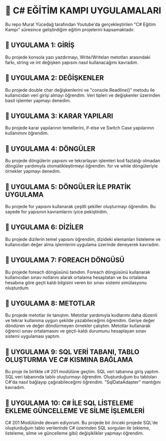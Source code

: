 # 📌 C# EĞİTİM KAMPI UYGULAMALARI
Bu repo Murat Yücedağ tarafından Youtube'da gerçekleştirilen "C# Eğitim Kampı" süresince geliştirdiğim eğitim projelerini kapsamaktadır.
## 🔴 UYGULAMA 1: GİRİŞ
Bu projede konsola yazı yazdırmayı, Write/Writelan metotları arasındaki farkı, string ve int değişken yapısını nasıl kullanacağımı kavradım.
## 🔴 UYGULAMA 2: DEĞİŞKENLER
Bu projede double char değişkenlerini ve "console.Readline()" metodu ile kullanıcıdan veri girişi almayı öğrendim. Veri tipleri ve değişkenler üzerinden basit işlemler yapmayı denedim.
## 🔴 UYGULAMA 3: KARAR YAPILARI
Bu projede karar yapılarının temellerini, if-else ve Switch Case yapılarının kullanımını öğrendim.
## 🔴 UYGULAMA 4: DÖNGÜLER
Bu projede döngülerin yapısını ve tekrarlayan işlemleri kod fazlalığı olmadan döngüler yardımıyla otomatikleştirmeyi öğrendim. for ve while döngüleriyle örnekler yapmayı denedim.
## 🔴 UYGULAMA 5: DÖNGÜLER İLE PRATİK UYGULAMA
Bu projede for yapısını kullanarak çeşitli şekiller oluşturmayı öğrendim. Bu sayede for yapısının kavramlarını iyice pekiştirdim.
## 🔴 UYGULAMA 6: DİZİLER
Bu projede dizilerin temel yapısını öğrendim, dizideki elemanları listeleme ve kullanıcıdan değer alma işlemlerini uygulama üzerinde deneyerek kavradım.
## 🔴 UYGULAMA 7: FOREACH DÖNGÜSÜ
Bu projede foreach döngüsünü tanıdım. Foreach döngüsünü kullanarak kullanıcıdan sınav notlarını alarak ortalama hesaplatan ve bu ortalama hesabına göre geçti kaldı bilgisini veren bir sınav sistemi simülasyonu oluşturdum.
## 🔴 UYGULAMA 8: METOTLAR
Bu projede metotlar ile tanıştım. Metotlar yardımıyla kodlarımı daha düzenli ve tekrar kullanıma uygun şekilde yazabileceğimi öğrendim. Geriye değer döndüren ve değer döndürmeyen örnekler çalıştım. Metotlar kullanarak öğrenci sınav ortalamasını ve geçti-kaldı durumunu hesaplayan sınav sistemi uygulaması yaptım.
## 🔴 UYGULAMA 9: SQL VERİ TABANI, TABLO OLUŞTURMA VE C# KISMINA BAĞLAMA
Bu proje ile birlikte c# 201 modülüne geçtim. SQL veri tabanına giriş yaptım. SQL veri tabanında tablo oluşturmayı öğrendim. Oluşturduğum bu tabloları C#'da nasıl bağlayıp çağırabileceğimi öğrendim. "SqlDataAdapter" mantığını kavradım.
## 🔴 UYGULAMA 10: C# İLE SQL LİSTELEME EKLEME GÜNCELLEME VE SİLME İŞLEMLERİ 
C# 201 Modülünde devam ediyorum. Bu projede bir önceki projede SQL'de oluşturduğum tablo verilerinde C# üzerinden SQL sorguları ile (ekleme, listeleme, silme ve güncelleme gibi) değişiklikler yapmayı öğrendim.

